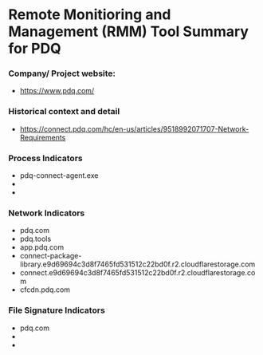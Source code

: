 # Remote Monitioring and Management (RMM) Tool Summary for PDQ

### Company/ Project website:
- https://www.pdq.com/


### Historical context and detail
- https://connect.pdq.com/hc/en-us/articles/9518992071707-Network-Requirements

### Process Indicators
- pdq-connect-agent.exe
- 
- 

### Network Indicators
- pdq.com
- pdq.tools
- app.pdq.com
- connect-package-library.e9d69694c3d8f7465fd531512c22bd0f.r2.cloudflarestorage.com
- connect.e9d69694c3d8f7465fd531512c22bd0f.r2.cloudflarestorage.com
- cfcdn.pdq.com

### File Signature Indicators
- pdq.com
-
-
